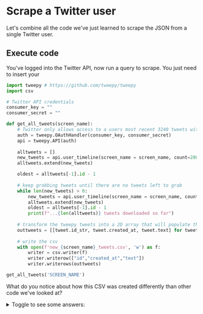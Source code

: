 # Scrape a Twitter user

Let's combine all the code we've just learned to scrape the JSON from a single 
Twitter user.

## Execute code

You've logged into the Twitter API, now run a query to scrape. You just need to 
insert your 

```python
import tweepy # https://github.com/tweepy/tweepy
import csv

# Twitter API credentials
consumer_key = ""
consumer_secret = ""

def get_all_tweets(screen_name):
    # Twitter only allows access to a users most recent 3240 tweets with this method
    auth = tweepy.OAuthHandler(consumer_key, consumer_secret)
    api = tweepy.API(auth)
    
    alltweets = []  
    new_tweets = api.user_timeline(screen_name = screen_name, count=200)
    alltweets.extend(new_tweets)

    oldest = alltweets[-1].id - 1
    
    # keep grabbing tweets until there are no tweets left to grab
    while len(new_tweets) > 0:
        new_tweets = api.user_timeline(screen_name = screen_name, count=200, max_id=oldest)
        alltweets.extend(new_tweets)
        oldest = alltweets[-1].id - 1
        print(f"...{len(alltweets)} tweets downloaded so far")
    
    # transform the tweepy tweets into a 2D array that will populate the csv 
    outtweets = [[tweet.id_str, tweet.created_at, tweet.text] for tweet in alltweets]
    
    # write the csv  
    with open(f'new_{screen_name}_tweets.csv', 'w') as f:
        writer = csv.writer(f)
        writer.writerow(["id","created_at","text"])
        writer.writerows(outtweets)

get_all_tweets('SCREEN_NAME')
```

What do you notice about how this CSV was created differently than other code
we've looked at?

<details> 
    <summary>Toggle to see some answers:</summary>
    <ul>
        <li>Because we're using tweepy, we can get to the text and timestamp information straight from what tweepy calls a Tweet object. You can't do this with JSON, but tweepy already parsed the most important features and making them easily accessible.</li>
        <li>We're using python's CSV library instead of Pandas to write the CSV. If you're not analyzing the data and just want to make a CSV, using this library can be useful.</li>
    </ul>
</details>
